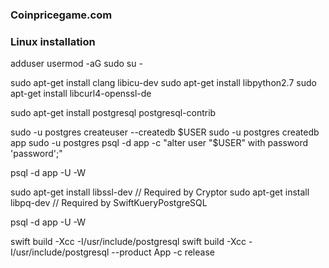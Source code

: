 ### Coinpricegame.com

### Linux installation

adduser <USERNAME>
usermod -aG sudo <USERNAME>
su - <USERNAME>

sudo apt-get install clang libicu-dev
sudo apt-get install libpython2.7
sudo apt-get install libcurl4-openssl-de

sudo apt-get install postgresql postgresql-contrib

sudo -u postgres createuser --createdb $USER
sudo -u postgres createdb app
sudo -u postgres psql -d app -c "alter user "$USER" with password 'password';"

psql -d app -U <USERNAME> -W

sudo apt-get install libssl-dev // Required by Cryptor
sudo apt-get install libpq-dev  // Required by SwiftKueryPostgreSQL

psql -d app -U <USERNAME> -W

swift build -Xcc -I/usr/include/postgresql
swift build -Xcc -I/usr/include/postgresql --product App -c release
